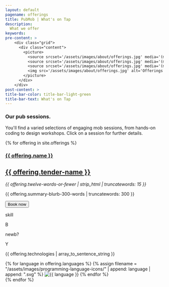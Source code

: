```yaml
---
layout: default
pagename: offerings
title: PubMob | What's on Tap
description:
  What we offer
keywords:
pre-content: >
    <div class="grid">
      <div class="content">
        <picture>
          <source srcset='/assets/images/about/offerings.jpg' media='(max-width: 1080px)'>
          <source srcset='/assets/images/about/offerings.jpg' media='(min-width: 960px)'>
          <source srcset='/assets/images/about/offerings.jpg' media='(min-width: 830px'>
          <img src='/assets/images/about/offerings.jpg' alt='Offerings'>
        </picture>
      </div>
    </div>
post-content: >
title-bar-color: title-bar-light-green
title-bar-text: What's on Tap
---
```

<div class="row">
  <div class="heading-title text-center">
    <h3>Our pub sessions.</h3>
    <p class="p-top half-txt">You'll find a varied selections of engaging mob sessions, from hands-on coding to design workshops. Click on a session for further details.</p>
  </div>
</div>

<script type="text/javascript">
  function setTechnologyHeaderText(selectedTechnology) {
    var technologyHeader = document.getElementById('selectedTechnology');
    technologyHeader.innerHTML = `Selected tech: ${selectedTechnology}`
  }

  function renderIfOfferingHasTechnology(div, technologies, selectedTechnology) {
console.log("technologies", technologies);
console.log("selected tech", selectedTechnology);
      div.style.display = (selectedTechnology == 'All' || technologies.includes(selectedTechnology)) 
        ? 'unset' // TODO: does unset work in all browsers?
        : 'none';
  }

  function renderPostsFor(selectedTechnology) {
    var id = 0;
    {% for offering in site.offerings %}
      var offeringDiv = document.getElementById(++id);
      renderIfOfferingHasTechnology(offeringDiv, {{ offering.technologies | jsonify }}, selectedTechnology);
    {% endfor %}
  }

  function filterUsingTechnology(selectedTechnology) {
    setTechnologyHeaderText(selectedTechnology);
    renderPostsFor(selectedTechnology);
  }
</script>

<!--
<div class="offerings">
  <p>Technology filters:</p>
  <div>
    <a id="All" onclick="filterUsingTechnology('All')">*All*</a>
    <a id="TDD" onclick="filterUsingTechnology(this.id)" href="javascript:void(0);">TDD</a>
    <a id="design" onclick="filterUsingTechnology(this.id)" href="javascript:void(0);">design</a>
    <a id="refactoring" onclick="filterUsingTechnology(this.id)" href="javascript:void(0);">refactoring</a>
    <p id="selectedTechnology"></p>
  </div>
<div>
-->   
   
{% for offering in site.offerings %}
<section class="offering">
  <article class="left">
    <h1><a href="{{ offering.id }}">{{ offering.name }}</a></h1>
    <h2><a href="{{ offering.tender-id }}">{{ offering.tender-name }}</a></h2>
    <p class="summary"><em>{{ offering.twelve-words-or-fewer | strip_html | truncatewords: 15 }}</em></p>
    <p class="longer-description">{{ offering.summary-blurb-300-words | truncatewords: 300 }}</p>
    <button>Book now</button>
  </article>
  <article class="right">
    <div class="student-level">
      <div><p class="top">skill</p> <p class="bottom">B</p></div>
      <div><p class="top">newb?</p> <p class="bottom">Y</p></div> 
    </div>
    <div class="topics">
      <p>{{ offering.technologies | array_to_sentence_string }}</p>
    </div>
    <div class="programming-language">
      <!-- TODO keep consistent size? -->
      {% for language in offering.languages %}
        {% assign filename = "/assets/images/programming-language-icons/" | append: language | append: ".svg" %}
        <img class="icon" title="{{ language }}" src="{{ filename }}" />
      {% endfor %}
    </div>
  </article>
</section>
{% endfor %}

<!--

        <div><img src="/assets/images/programming-languages/php.png" /></div>

	    <script type="text/javascript">
	 	   var colors = ['#a6e3b6','#ae9ed9','#9eccd9','#d99ed3','#d99ea4','#d9cd9e','#bcd99e','#b69ed9','#9ec6d9','#9ed9a2','#d5d99e','#d9bf9e'];
	 	   var random_color = colors[Math.floor(Math.random() * colors.length)];
	 	   $('.offer-{{forloop.index}}').css('background-color', random_color);
	    </script>
-->

